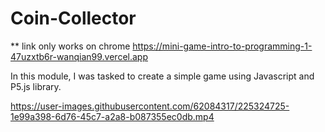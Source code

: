 # Coin-Collector

** link only works on chrome
https://mini-game-intro-to-programming-1-47uzxtb6r-wanqian99.vercel.app

In this module, I was tasked to create a simple game using Javascript and P5.js library.

https://user-images.githubusercontent.com/62084317/225324725-1e99a398-6d76-45c7-a2a8-b087355ec0db.mp4
